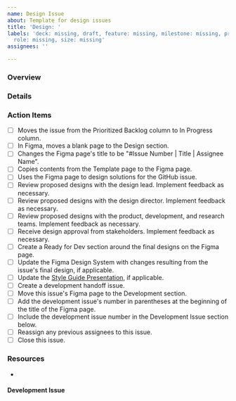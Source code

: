 ```yaml
---
name: Design Issue
about: Template for design issues
title: 'Design: '
labels: 'deck: missing, draft, feature: missing, milestone: missing, priority: missing,
  role: missing, size: missing'
assignees: ''

---
```


### Overview


### Details


### Action Items
- [ ] Moves the issue from the Prioritized Backlog column to In Progress column.
- [ ] In Figma, moves a blank page to the Design section.
- [ ] Changes the Figma page's title to be "#Issue Number | Title | Assignee Name".
- [ ] Copies contents from the Template page to the Figma page.
- [ ] Uses the Figma page to design solutions for the GitHub issue.
- [ ] Review proposed designs with the design lead. Implement feedback as necessary.
- [ ] Review proposed designs with the design director. Implement feedback as necessary.
- [ ] Review proposed designs with the product, development, and research teams. Implement feedback as necessary.
- [ ] Receive design approval from stakeholders. Implement feedback as necessary.
- [ ] Create a Ready for Dev section around the final designs on the Figma page.
- [ ] Update the Figma Design System with changes resulting from the issue's final design, if applicable.
- [ ] Update the [Style Guide Presentation](https://docs.google.com/presentation/d/1I4q35NL2WW2RpksIyawhHCd8qJnrjme1ZDNIBxu24hQ/), if applicable.
- [ ] Create a development handoff issue.
- [ ] Move this issue's Figma page to the Development section.
- [ ] Add the development issue's number in parentheses at the beginning of the title of the Figma page.
- [ ] Include the development issue number in the Development Issue section below.
- [ ] Reassign any previous assignees to this issue.
- [ ] Close this issue.

### Resources
- 

#### Development Issue
